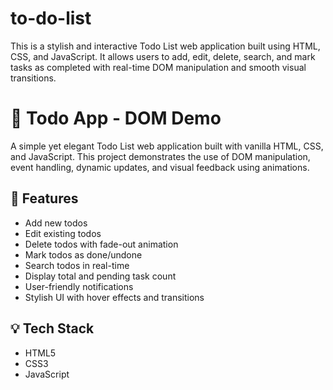 # to-do-list
This is a stylish and interactive Todo List web application built using HTML, CSS, and JavaScript. It allows users to add, edit, delete, search, and mark tasks as completed with real-time DOM manipulation and smooth visual transitions.
# 📝 Todo App - DOM Demo

A simple yet elegant Todo List web application built with vanilla HTML, CSS, and JavaScript. This project demonstrates the use of DOM manipulation, event handling, dynamic updates, and visual feedback using animations.

## 🚀 Features

- Add new todos
- Edit existing todos
- Delete todos with fade-out animation
- Mark todos as done/undone
- Search todos in real-time
- Display total and pending task count
- User-friendly notifications
- Stylish UI with hover effects and transitions

## 💡 Tech Stack

- HTML5
- CSS3
- JavaScript

